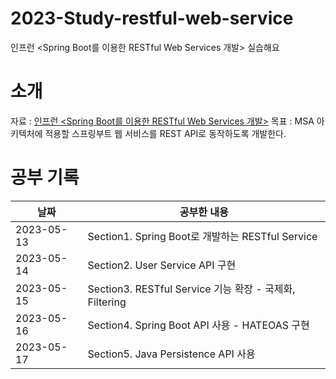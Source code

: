 # 2023-Study-restful-web-service
인프런 &lt;Spring Boot를 이용한 RESTful Web Services 개발> 실습해요

# 소개

자료 : [인프런 <Spring Boot를 이용한 RESTful Web Services 개발>](https://www.inflearn.com/course/spring-boot-restful-web-services/dashboard)
목표 : MSA 아키텍처에 적용할 스프링부트 웹 서비스를 REST API로 동작하도록 개발한다.


# 공부 기록

| 날짜         | 공부한 내용                                      |
|------------|---------------------------------------------|
| 2023-05-13 | Section1. Spring Boot로 개발하는 RESTful Service |
| 2023-05-14 | Section2. User Service API 구현               |
| 2023-05-15 | Section3. RESTful Service 기능 확장 - 국제화, Filtering       |
| 2023-05-16 | Section4. Spring Boot API 사용 - HATEOAS 구현                |
| 2023-05-17 | Section5. Java Persistence API 사용                |

